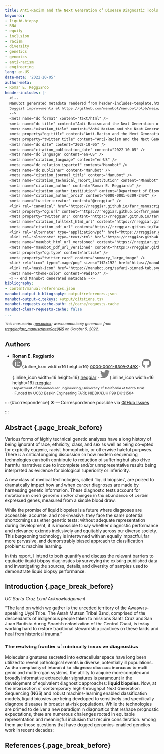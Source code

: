 ```yaml
---
title: Anti-Racism and the Next Generation of Disease Diagnostic Tools
keywords:
- liquid-biopsy
- RNA
- equity
- inclusion
- racism
- diversity
- genetics
- genomics
- anti-racism
- engineering
lang: en-US
date-meta: '2022-10-05'
author-meta:
- Roman E. Reggiardo
header-includes: |-
  <!--
  Manubot generated metadata rendered from header-includes-template.html.
  Suggest improvements at https://github.com/manubot/manubot/blob/main/manubot/process/header-includes-template.html
  -->
  <meta name="dc.format" content="text/html" />
  <meta name="dc.title" content="Anti-Racism and the Next Generation of Disease Diagnostic Tools" />
  <meta name="citation_title" content="Anti-Racism and the Next Generation of Disease Diagnostic Tools" />
  <meta property="og:title" content="Anti-Racism and the Next Generation of Disease Diagnostic Tools" />
  <meta property="twitter:title" content="Anti-Racism and the Next Generation of Disease Diagnostic Tools" />
  <meta name="dc.date" content="2022-10-05" />
  <meta name="citation_publication_date" content="2022-10-05" />
  <meta name="dc.language" content="en-US" />
  <meta name="citation_language" content="en-US" />
  <meta name="dc.relation.ispartof" content="Manubot" />
  <meta name="dc.publisher" content="Manubot" />
  <meta name="citation_journal_title" content="Manubot" />
  <meta name="citation_technical_report_institution" content="Manubot" />
  <meta name="citation_author" content="Roman E. Reggiardo" />
  <meta name="citation_author_institution" content="Department of Biomolecular Engineering, University of California at Santa Cruz" />
  <meta name="citation_author_orcid" content="0000-0001-6309-249X" />
  <meta name="twitter:creator" content="@rreggiar" />
  <link rel="canonical" href="https://rreggiar.github.io/farr_manuscript/" />
  <meta property="og:url" content="https://rreggiar.github.io/farr_manuscript/" />
  <meta property="twitter:url" content="https://rreggiar.github.io/farr_manuscript/" />
  <meta name="citation_fulltext_html_url" content="https://rreggiar.github.io/farr_manuscript/" />
  <meta name="citation_pdf_url" content="https://rreggiar.github.io/farr_manuscript/manuscript.pdf" />
  <link rel="alternate" type="application/pdf" href="https://rreggiar.github.io/farr_manuscript/manuscript.pdf" />
  <link rel="alternate" type="text/html" href="https://rreggiar.github.io/farr_manuscript/v/9ae9f45a880a3450cb7eebc044bec2abb735c188/" />
  <meta name="manubot_html_url_versioned" content="https://rreggiar.github.io/farr_manuscript/v/9ae9f45a880a3450cb7eebc044bec2abb735c188/" />
  <meta name="manubot_pdf_url_versioned" content="https://rreggiar.github.io/farr_manuscript/v/9ae9f45a880a3450cb7eebc044bec2abb735c188/manuscript.pdf" />
  <meta property="og:type" content="article" />
  <meta property="twitter:card" content="summary_large_image" />
  <link rel="icon" type="image/png" sizes="192x192" href="https://manubot.org/favicon-192x192.png" />
  <link rel="mask-icon" href="https://manubot.org/safari-pinned-tab.svg" color="#ad1457" />
  <meta name="theme-color" content="#ad1457" />
  <!-- end Manubot generated metadata -->
bibliography:
- content/manual-references.json
manubot-output-bibliography: output/references.json
manubot-output-citekeys: output/citations.tsv
manubot-requests-cache-path: ci/cache/requests-cache
manubot-clear-requests-cache: false
...
```







<small><em>
This manuscript
([permalink](https://rreggiar.github.io/farr_manuscript/v/9ae9f45a880a3450cb7eebc044bec2abb735c188/))
was automatically generated
from [rreggiar/farr_manuscript@9ae9f45](https://github.com/rreggiar/farr_manuscript/tree/9ae9f45a880a3450cb7eebc044bec2abb735c188)
on October 5, 2022.
</em></small>

## Authors



+ **Roman E. Reggiardo**
  <br>
    ![ORCID icon](images/orcid.svg){.inline_icon width=16 height=16}
    [0000-0001-6309-249X](https://orcid.org/0000-0001-6309-249X)
    · ![GitHub icon](images/github.svg){.inline_icon width=16 height=16}
    [rreggiar](https://github.com/rreggiar)
    · ![Twitter icon](images/twitter.svg){.inline_icon width=16 height=16}
    [rreggiar](https://twitter.com/rreggiar)<br>
  <small>
     Department of Biomolecular Engineering, University of California at Santa Cruz<br>
     · Funded by UCSC Baskin Engineering FARR; NIDDK/KUH F99 DK131504
  </small>


::: {#correspondence}
✉ — Correspondence possible via [GitHub Issues](https://github.com/rreggiar/farr_manuscript/issues)

:::


## Abstract {.page_break_before}


Various forms of highly technical genetic analyses have a long history of being ignorant of race, ethnicity, class, and sex as well as being co-opted for explicitly eugenic, racist, homophobic, or otherwise hateful purposes. 
There is a critical ongoing discussion on how modern sequencing technologies can both contribute to reduction of suffering but also drive harmful narratives due to incomplete and/or unrepresentative results being interpreted as evidence for biological superiority or inferiority. 

A new class of medical technologies, called ‘liquid biopsies’, are poised to dramatically impact how and when cancer diagnoses are made by harnessing genetic information. 
These diagnostic tests account for mutations in one’s genome and/or changes in the abundance of certain expressed genes, measured from a simple blood draw. 

While the promise of liquid biopsies is a future where diagnoses are accessible, accurate, and non-invasive, they face the same potential shortcomings as other genetic tests: without adequate representation during development, it is impossible to say whether diagnostic performance and relevance extends inclusively and equitably across our diverse society. 
This burgeoning technology is intertwined with an equally impactful, far more pervasive, and demonstrably biased approach to classification problems: machine learning. 

In this report, I intend to both quantify and discuss the relevant barriers to equitable liquid biopsy diagnostics by surveying the existing published data and investigating the sources, details, and diversity of samples used to demonstrate liquid biopsy performance.




## Introduction {.page_break_before}

*UC Santa Cruz Land Acknowledgement*
>
“The land on which we gather is the unceded territory of the Awaswas-speaking Uypi Tribe. The Amah Mutsun Tribal Band, comprised of the descendants of indigenous people taken to missions Santa Cruz and San Juan Bautista during Spanish colonization of the Central Coast, is today working hard to restore traditional stewardship practices on these lands and heal from historical trauma.”

### The evolving frontier of minimally invasive diagnostics

Molecular signatures secreted into extracellular space have long been utilized to reveal pathological events in diverse, potentially ill populations. 
As the complexity of intended-to-diagnose diseases increases to multi-genic and multi-organ systems, the ability to acquire more complex and broadly informative extracellular signatures is paramount in the development of equivalent diagnostic approaches: **liquid biopsies**.
Now, at the intersection of contemporary high-throughput Next Generation Sequencing (NGS) and robust machine-learning enabled classification models, liquid biopsies are being developed to sensitively and specifically diagnose diseases in broader at-risk populations.
While the technologies are primed to deliver a new paradigm in diagnostics that reshape prognostic expectations, there are numerous challenges rooted in equitable representation and meaningful inclusion that require consideration.
Among them are those questions that have dogged genomics-enabled genetics work in recent decades:
















## References {.page_break_before}

<!-- Explicitly insert bibliography here -->
<div id="refs"></div>
